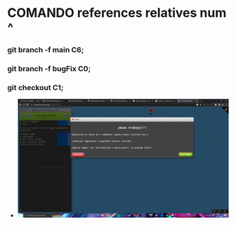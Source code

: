 # COMANDO references relatives num ^

### git branch -f main C6;
### git branch -f bugFix C0;
### git checkout C1;

+ ![Imagen8](/comandos/imagenes/08.PNG)